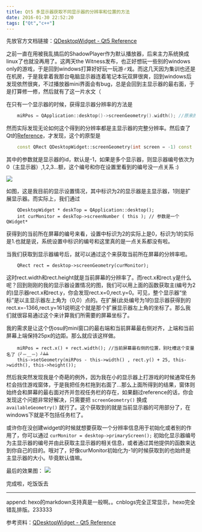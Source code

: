 ```yaml
---
title: Qt5 多显示器获取不同显示器的分辨率和位置的方法
date: 2016-01-30 22:52:20
tags: ["Qt","c++"]
---
```

先放官方文档链接：[QDesktopWidget - Qt5 Reference](http://doc.qt.io/qt-5/qdesktopwidget.html)

之前一直在用被我乱搞后的ShadowPlayer作为默认播放器，后来主力系统换成linux了也就没再用了。这两天the Witness发布，也正好想玩一些别的windows only的游戏，于是回到windows打算好好玩一玩游♂戏。而这几天因为集训也还是在机房，于是我拿着我那台电脑显示器连着笔记本玩双屏很爽，回到windows后发现依然很爽，不过播放器mini界面会有bug，总是会回到主显示器的最右面，于是打算修一修，然后就有了这一片水文（
<!-- more -->
在只有一个显示器的时候，获得显示器分辨率的方法是
``` c++
    miRPos = QApplication::desktop()->screenGeometry().width(); //原来的写法,奇怪的变量名先无视
```

然而实际发现无论如何这个得到的分辨率都是主显示器的完整分辨率。然后查了Qt的[Reference](http://doc.qt.io/qt-5/qdesktopwidget.html#screenGeometry)，才发现，这个的原型是
``` c++
	const QRect QDesktopWidget::screenGeometry(int screen = -1) const
```

其中的参数就是显示器的id，默认是-1，如果是多个显示器，则显示器编号依次为0（主显示器）,1,2,3...额，这个编号和你在设置里看到的编号没一点关系 :)

![](http://images2015.cnblogs.com/blog/705452/201601/705452-20160129113413474-159464257.png)

如图，这是我目前的显示设置情况，其中标识为2的显示器是主显示器，1则是扩展显示器。而实际上，我们通过 
``` 
	QDesktopWidget * deskTop = QApplication::desktop();
	int curMonitor = deskTop->screenNumber ( this ); // 参数是一个QWidget*
```

获得到的当前所在屏幕的编号来看，设置中标识为2的实际上是0，标识为1的实际是1.也就是说，系统设置中标识的编号和这里真的是一点关系都没有啦。

当我们获取到显示器编号后，就可以通过这个来获取当前所在屏幕的分辨率啦。
```
	QRect rect = desktop->screenGeometry(curMonitor);
```

这时rect.width和rect.height就是当前屏幕的分辨率了。而rect.x和rect.y是什么呢？回到刚刚的我的显示器设置情况的图，我们可以用上面的函数获取主(编号为2的)显示器rect.x和rect.y，你会发现rect.x=0,rect.y=0。可见，整个显示器“坐标”是以主显示器左上角为（0,0）点的。在扩展(此处编号为1的)显示器获得到的rect.x=-1366,rect.y=161说明这个就是那个扩展显示器左上角的坐标了。那么我们就很容易通过这个来计算我们所需要的屏幕坐标了。

我的需求是让这个仿osu的mini窗口的最右端和当前屏幕最右侧对齐，上端和当前屏幕上端保持25px的边距。那么就应该这样做。
```
    miRPos = rect.x() + rect.width(); //当前屏幕最右侧的位置，别吐槽这个变量名了（╯－＿－）╯╧╧
    this->setGeometry(miRPos - this->width() , rect.y() + 25, this->width(), this->height());
```

然后我突然发现我是个奇葩的例外，因为我在小的显示器上打游戏的时候通常任务栏会挡住游戏窗体，于是我把任务栏拖到右面了...那么上面所得到的结果，窗体则始终会和屏幕的最右面对齐并忽视任务栏的存在，如果翻过reference的话，你会发现这个问题非常好解决，只需要把 ` screenGeometry() ` 换成 ` availableGeometry() ` 就行了。这个获取到的就是当前显示器的可用部分了，在windows下就是不包括任务栏了。

或许你在没创建widget的时候就想要获取一个分辨率信息用于初始化或者别的作用了，你可以通过  ` curMonitor = desktop->primaryScreen(); ` 初始化显示器编号为主显示器的编号并由此获取主显示器的相关信息，或者通过其他提供的函数来达到你自己的目的。哦对了，好像curMonitor初始化为-1的时候获取到的也始终是主显示器的大小。毕竟默认值嘛。

最后的效果图：
![](http://images2015.cnblogs.com/blog/705452/201601/705452-20160129113543583-88812241.png)

完成啦，吃饭饭去

****************

append:
hexo的markdown支持真是一般啊。。cnblogs完全正常显示，hexo完全错乱排版。233333

参考资料：[QDesktopWidget - Qt5 Reference](http://doc.qt.io/qt-5/qdesktopwidget.html)
